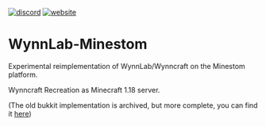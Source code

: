 [![discord](https://img.shields.io/discord/826897491185893428)](https://discord.gg/7ktHKn2nZG)
[![website](https://img.shields.io/website?up_message=wynnlab.tk&url=https%3A%2F%2Fwww.wynnlab.tk)](https://www.wynnlab.tk)
<!--![Codacy](https://img.shields.io/codacy/grade/7679f5049036406c9c213b22a8de2bcd)
//[![Crowdin](https://badges.crowdin.net/wynnlab/localized.svg)](https://crowdin.com/project/wynnlab)-->

# WynnLab-Minestom
Experimental reimplementation of WynnLab/Wynncraft on the Minestom platform.

Wynncraft Recreation as Minecraft 1.18 server.

<!--### Try it on our Minecraft server: play.<b>wynnlab</b>.tk-->


(The old bukkit implementation is archived, but more complete, you can find it [here](https://github.com/wynnlab/wynnlab-core))
